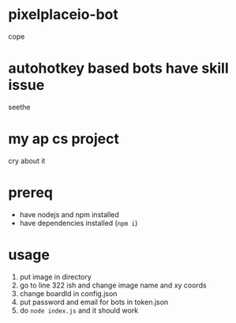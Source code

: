 # pixelplaceio-bot
cope

# autohotkey based bots have skill issue
seethe

# my ap cs project
cry about it

# prereq
- have nodejs and npm installed
- have dependencies installed (`npm i`)

# usage
1. put image in directory
2. go to line 322 ish and change image name and xy coords
3. change boardId in config.json
4. put password and email for bots in token.json
5. do `node index.js` and it should work
